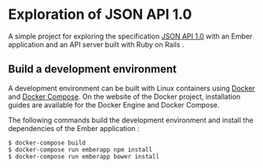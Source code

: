 # Exploration of JSON API 1.0

A simple project for exploring the specification
[JSON API 1.0](http://jsonapi.org) with an Ember application and an API server
built with Ruby on Rails .

## Build a development environment

A development environment can be built with Linux containers using
[Docker](https://docs.docker.com/compose/) and
[Docker Compose](https://docs.docker.com/compose/). On the website of the Docker
project, installation guides are available for the Docker Engine and Docker
Compose.

The following commands build the development environment and install the
dependencies of the Ember application :

    $ docker-compose build
    $ docker-compose run emberapp npm install
    $ docker-compose run emberapp bower install
